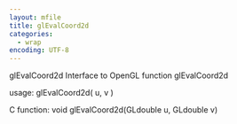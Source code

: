 ```yaml
---
layout: mfile
title: glEvalCoord2d
categories:
  - wrap
encoding: UTF-8
---
```


glEvalCoord2d  Interface to OpenGL function glEvalCoord2d

usage:  glEvalCoord2d( u, v )

C function:  void glEvalCoord2d(GLdouble u, GLdouble v)